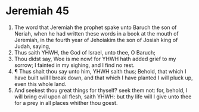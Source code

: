 ﻿# Jeremiah 45
1. The word that Jeremiah the prophet spake unto Baruch the son of Neriah, when he had written these words in a book at the mouth of Jeremiah, in the fourth year of Jehoiakim the son of Josiah king of Judah, saying, 
2. Thus saith YHWH, the God of Israel, unto thee, O Baruch; 
3. Thou didst say, Woe is me now! for YHWH hath added grief to my sorrow; I fainted in my sighing, and I find no rest. 
4. ¶ Thus shalt thou say unto him, YHWH saith thus; Behold, that which I have built will I break down, and that which I have planted I will pluck up, even this whole land. 
5. And seekest thou great things for thyself? seek them not: for, behold, I will bring evil upon all flesh, saith YHWH: but thy life will I give unto thee for a prey in all places whither thou goest. 
